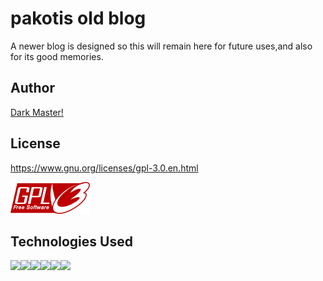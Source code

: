 # pakotis old blog
A newer blog is designed so this will remain here for future uses,and also for its good memories.


## Author

[Dark Master!](https://github.com/pakoti)


## License

https://www.gnu.org/licenses/gpl-3.0.en.html

<img src=gplv3.png>


## Technologies Used
<img src="https://img.shields.io/badge/Linux-FCC624?style=for-the-badge&logo=linux&logoColor=black"><img src="https://img.shields.io/badge/Ansible-000000?style=for-the-badge&logo=ansible&logoColor=white"><img src="https://img.shields.io/badge/Docker-2CA5E0?style=for-the-badge&logo=docker&logoColor=white"><img src="https://img.shields.io/badge/Shell_Script-121011?style=for-the-badge&logo=gnu-bash&logoColor=white"><img src="https://img.shields.io/badge/VSCode-0078D4?style=for-the-badge&logo=visual%20studio%20code&logoColor=white"><img src="https://img.shields.io/badge/VIM-%2311AB00.svg?&style=for-the-badge&logo=vim&logoColor=white">
